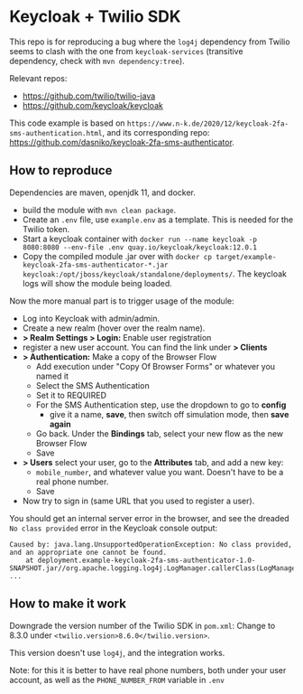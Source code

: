 # Keycloak + Twilio SDK

This repo is for reproducing a bug where the `log4j` dependency from Twilio seems to clash with the one from `keycloak-services` (transitive dependency, check with `mvn dependency:tree`).

Relevant repos:

- https://github.com/twilio/twilio-java
- https://github.com/keycloak/keycloak

This code example is based on `https://www.n-k.de/2020/12/keycloak-2fa-sms-authentication.html`, and its corresponding repo: https://github.com/dasniko/keycloak-2fa-sms-authenticator.

## How to reproduce

Dependencies are maven, openjdk 11, and docker.

- build the module with `mvn clean package`.
- Create an `.env` file, use `example.env` as a template. This is needed for the Twilio token.
- Start a keycloak container with `docker run --name keycloak -p 8080:8080 --env-file .env quay.io/keycloak/keycloak:12.0.1`
- Copy the compiled module .jar over with `docker cp target/example-keycloak-2fa-sms-authenticator-*.jar keycloak:/opt/jboss/keycloak/standalone/deployments/`. The keycloak logs will show the module being loaded.

Now the more manual part is to trigger usage of the module:

- Log into Keycloak with admin/admin.
- Create a new realm (hover over the realm name).
- **> Realm Settings > Login:** Enable user registration
- register a new user account. You can find the link under **> Clients**
- **> Authentication:** Make a copy of the Browser Flow
    - Add execution under "Copy Of Browser Forms" or whatever you named it
    - Select the SMS Authentication
    - Set it to REQUIRED
    - For the SMS Authentication step, use the dropdown to go to **config**
        - give it a name, **save**, then switch off simulation mode, then **save again**
    - Go back. Under the **Bindings** tab, select your new flow as the new Browser Flow
    - Save
- **> Users** select your user, go to the **Attributes** tab, and add a new key:
    - `mobile_number`, and whatever value you want. Doesn't have to be a real phone number.
    - Save
- Now try to sign in (same URL that you used to register a user).

You should get an internal server error in the browser, and see the dreaded `No class provided` error in the Keycloak console output:

```
Caused by: java.lang.UnsupportedOperationException: No class provided, and an appropriate one cannot be found.
	at deployment.example-keycloak-2fa-sms-authenticator-1.0-SNAPSHOT.jar//org.apache.logging.log4j.LogManager.callerClass(LogManager.java:571)
...
```

## How to make it work

Downgrade the version number of the Twilio SDK in `pom.xml`: Change to 8.3.0 under `<twilio.version>8.6.0</twilio.version>`.

This version doesn't use `log4j`, and the integration works.

Note: for this it is better to have real phone numbers, both under your user account, as well as the `PHONE_NUMBER_FROM` variable in `.env`
